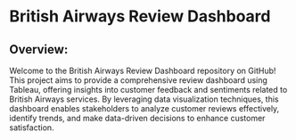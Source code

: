 # British Airways Review Dashboard

## Overview:
Welcome to the British Airways Review Dashboard repository on GitHub! This project aims to provide a comprehensive review dashboard using Tableau, offering insights into customer feedback and sentiments related to British Airways services. By leveraging data visualization techniques, this dashboard enables stakeholders to analyze customer reviews effectively, identify trends, and make data-driven decisions to enhance customer satisfaction.
